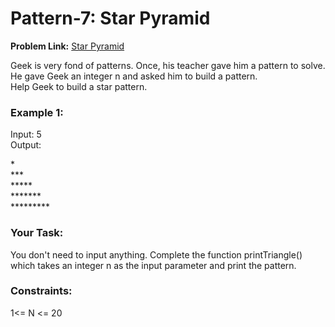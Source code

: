 # Pattern-7: Star Pyramid
**Problem Link:** [Star Pyramid](https://practice.geeksforgeeks.org/problems/triangle-pattern-1661492263/1)

Geek is very fond of patterns. Once, his teacher gave him a pattern to solve. He gave Geek an integer n and asked him to build a pattern.  
Help Geek to build a star pattern.

### Example 1:
Input: 5  
Output:
<p>
    *<br/>
   ***<br/>
  *****<br/>
 *******<br/>
*********<br/>
</p>

### Your Task:
You don't need to input anything. Complete the function printTriangle() which takes  an integer n  as the input parameter and print the pattern.

### Constraints:
1<= N <= 20